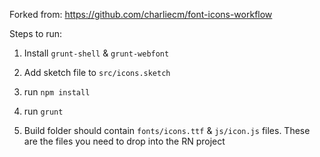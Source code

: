 Forked from: https://github.com/charliecm/font-icons-workflow

Steps to run:

1. Install `grunt-shell` & `grunt-webfont`

2. Add sketch file to `src/icons.sketch` 

3. run `npm install` 

4. run `grunt`

5. Build folder should contain `fonts/icons.ttf` & `js/icon.js` files.  These are the files you need to drop into the RN project

